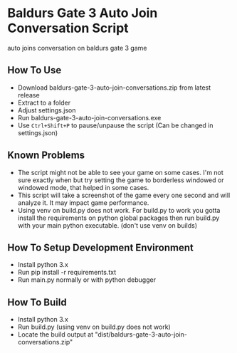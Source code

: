 # Baldurs Gate 3 Auto Join Conversation Script
auto joins conversation on baldurs gate 3 game

## How To Use

- Download baldurs-gate-3-auto-join-conversations.zip from latest release
- Extract to a folder
- Adjust settings.json
- Run baldurs-gate-3-auto-join-conversations.exe
- Use `Ctrl+Shift+P` to pause/unpause the script (Can be changed in settings.json)

## Known Problems

- The script might not be able to see your game on some cases. I'm not sure exactly when but try setting the game to borderless windowed or windowed mode, that helped in some cases.
- This script will take a screenshot of the game every one second and will analyze it. It may impact game performance.
- Using venv on build.py does not work. For build.py to work you gotta install the requirements on python global packages then run build.py with your main python executable. (don't use venv on builds)

## How To Setup Development Environment

- Install python 3.x
- Run pip install -r requirements.txt
- Run main.py normally or with python debugger

## How To Build

- Install python 3.x
- Run build.py (using venv on build.py does not work)
- Locate the build output at "dist/baldurs-gate-3-auto-join-conversations.zip"

